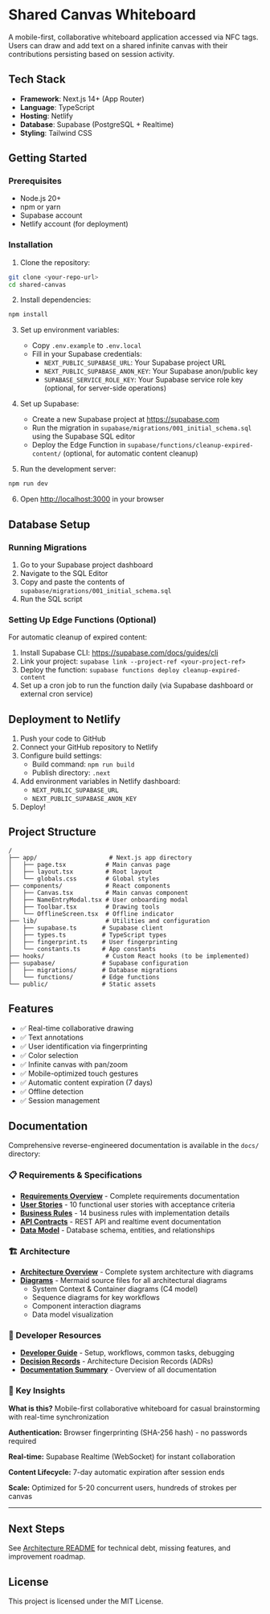 # Shared Canvas Whiteboard

A mobile-first, collaborative whiteboard application accessed via NFC tags. Users can draw and add text on a shared infinite canvas with their contributions persisting based on session activity.

## Tech Stack

- **Framework**: Next.js 14+ (App Router)
- **Language**: TypeScript
- **Hosting**: Netlify
- **Database**: Supabase (PostgreSQL + Realtime)
- **Styling**: Tailwind CSS

## Getting Started

### Prerequisites

- Node.js 20+
- npm or yarn
- Supabase account
- Netlify account (for deployment)

### Installation

1. Clone the repository:
```bash
git clone <your-repo-url>
cd shared-canvas
```

2. Install dependencies:
```bash
npm install
```

3. Set up environment variables:
   - Copy `.env.example` to `.env.local`
   - Fill in your Supabase credentials:
     - `NEXT_PUBLIC_SUPABASE_URL`: Your Supabase project URL
     - `NEXT_PUBLIC_SUPABASE_ANON_KEY`: Your Supabase anon/public key
     - `SUPABASE_SERVICE_ROLE_KEY`: Your Supabase service role key (optional, for server-side operations)

4. Set up Supabase:
   - Create a new Supabase project at https://supabase.com
   - Run the migration in `supabase/migrations/001_initial_schema.sql` using the Supabase SQL editor
   - Deploy the Edge Function in `supabase/functions/cleanup-expired-content/` (optional, for automatic content cleanup)

5. Run the development server:
```bash
npm run dev
```

6. Open [http://localhost:3000](http://localhost:3000) in your browser

## Database Setup

### Running Migrations

1. Go to your Supabase project dashboard
2. Navigate to the SQL Editor
3. Copy and paste the contents of `supabase/migrations/001_initial_schema.sql`
4. Run the SQL script

### Setting Up Edge Functions (Optional)

For automatic cleanup of expired content:

1. Install Supabase CLI: https://supabase.com/docs/guides/cli
2. Link your project: `supabase link --project-ref <your-project-ref>`
3. Deploy the function: `supabase functions deploy cleanup-expired-content`
4. Set up a cron job to run the function daily (via Supabase dashboard or external cron service)

## Deployment to Netlify

1. Push your code to GitHub
2. Connect your GitHub repository to Netlify
3. Configure build settings:
   - Build command: `npm run build`
   - Publish directory: `.next`
4. Add environment variables in Netlify dashboard:
   - `NEXT_PUBLIC_SUPABASE_URL`
   - `NEXT_PUBLIC_SUPABASE_ANON_KEY`
5. Deploy!

## Project Structure

```
/
├── app/                    # Next.js app directory
│   ├── page.tsx           # Main canvas page
│   ├── layout.tsx         # Root layout
│   └── globals.css        # Global styles
├── components/            # React components
│   ├── Canvas.tsx         # Main canvas component
│   ├── NameEntryModal.tsx # User onboarding modal
│   ├── Toolbar.tsx        # Drawing tools
│   └── OfflineScreen.tsx  # Offline indicator
├── lib/                   # Utilities and configuration
│   ├── supabase.ts       # Supabase client
│   ├── types.ts          # TypeScript types
│   ├── fingerprint.ts    # User fingerprinting
│   └── constants.ts      # App constants
├── hooks/                 # Custom React hooks (to be implemented)
├── supabase/             # Supabase configuration
│   ├── migrations/       # Database migrations
│   └── functions/        # Edge functions
└── public/               # Static assets
```

## Features

- ✅ Real-time collaborative drawing
- ✅ Text annotations
- ✅ User identification via fingerprinting
- ✅ Color selection
- ✅ Infinite canvas with pan/zoom
- ✅ Mobile-optimized touch gestures
- ✅ Automatic content expiration (7 days)
- ✅ Offline detection
- ✅ Session management

## Documentation

Comprehensive reverse-engineered documentation is available in the `docs/` directory:

### 📋 Requirements & Specifications
- **[Requirements Overview](docs/requirements/README.md)** - Complete requirements documentation
- **[User Stories](docs/requirements/user-stories.md)** - 10 functional user stories with acceptance criteria
- **[Business Rules](docs/requirements/business-rules.md)** - 14 business rules with implementation details
- **[API Contracts](docs/requirements/api-contracts.md)** - REST API and realtime event documentation
- **[Data Model](docs/requirements/data-model.md)** - Database schema, entities, and relationships

### 🏗️ Architecture
- **[Architecture Overview](docs/architecture/README.md)** - Complete system architecture with diagrams
- **[Diagrams](docs/architecture/diagrams/)** - Mermaid source files for all architectural diagrams
  - System Context & Container diagrams (C4 model)
  - Sequence diagrams for key workflows
  - Component interaction diagrams
  - Data model visualization

### 🚀 Developer Resources
- **[Developer Guide](docs/onboarding/developer-guide.md)** - Setup, workflows, common tasks, debugging
- **[Decision Records](docs/decisions/)** - Architecture Decision Records (ADRs)
- **[Documentation Summary](docs/DOCUMENTATION_SUMMARY.md)** - Overview of all documentation

### 🎯 Key Insights

**What is this?** Mobile-first collaborative whiteboard for casual brainstorming with real-time synchronization

**Authentication:** Browser fingerprinting (SHA-256 hash) - no passwords required

**Real-time:** Supabase Realtime (WebSocket) for instant collaboration

**Content Lifecycle:** 7-day automatic expiration after session ends

**Scale:** Optimized for 5-20 concurrent users, hundreds of strokes per canvas

---

## Next Steps

See [Architecture README](docs/architecture/README.md) for technical debt, missing features, and improvement roadmap.

## License

This project is licensed under the MIT License.
